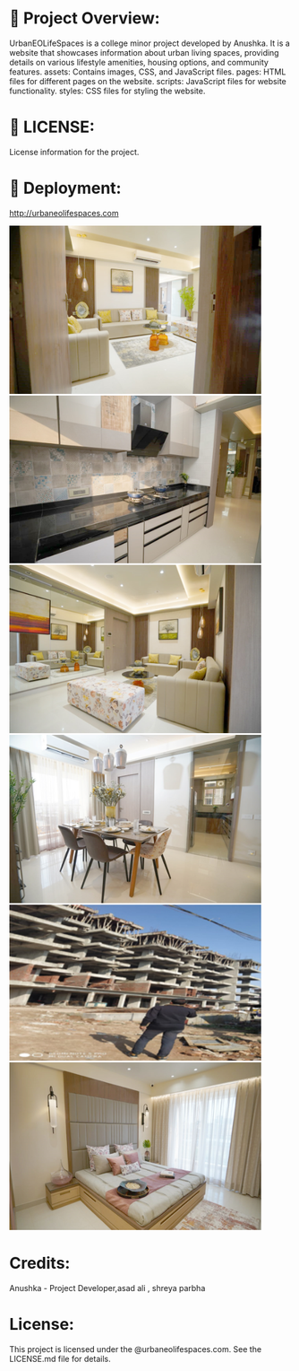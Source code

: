 # :rocket:  Project Overview:
UrbanEOLifeSpaces is a college minor project developed by Anushka. 
It is a website that showcases information about urban living spaces, providing details on various lifestyle amenities, housing options, and community features.
assets: Contains images, CSS, and JavaScript files.
pages: HTML files for different pages on the website.
scripts: JavaScript files for website functionality.
styles: CSS files for styling the website.

# :rocket: LICENSE:
License information for the project.


# :rocket:  Deployment:
http://urbaneolifespaces.com

<img width="450px;" src="https://github.com/anuescapist/urbaneolifespaces/blob/master/images/1.jpg"/>
<img width="450px;" src="https://github.com/anuescapist/urbaneolifespaces/blob/master/images/10.jpg"/>
<img width="450px;" src="https://github.com/anuescapist/urbaneolifespaces/blob/master/images/2.jpg"/>
<img width="450px;" src="https://github.com/anuescapist/urbaneolifespaces/blob/master/images/5.jpg"/>
<img width="450px;" src="https://github.com/anuescapist/urbaneolifespaces/blob/master/images/ab-2.jpg"/>
<img width="450px;" src="https://github.com/anuescapist/urbaneolifespaces/blob/master/images/8.jpg"/>


# Credits:
Anushka - Project Developer,asad ali , shreya parbha

# License:
This project is licensed under the @urbaneolifespaces.com. See the LICENSE.md file for details.

